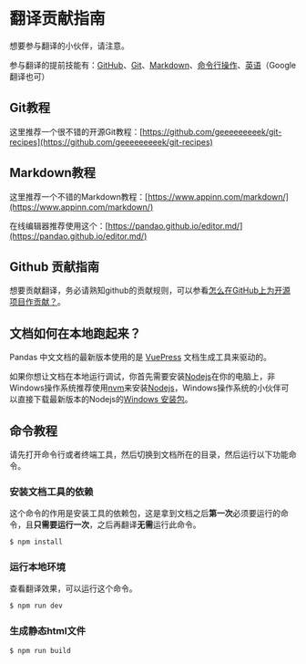 # 翻译贡献指南

想要参与翻译的小伙伴，请注意。

参与翻译的提前技能有：[GitHub](https://zh.wikipedia.org/wiki/Github)、[Git](https://zh.wikipedia.org/zh-hans/Git)、[Markdown](https://zh.wikipedia.org/wiki/Markdown)、[命令行操作](https://zh.wikipedia.org/wiki/%E5%91%BD%E4%BB%A4%E8%A1%8C)、[英语](https://zh.wikipedia.org/wiki/%E8%8B%B1%E8%AF%AD)（Google翻译也可）

## Git教程

这里推荐一个很不错的开源Git教程：[https://github.com/geeeeeeeeek/git-recipes](https://github.com/geeeeeeeeek/git-recipes)

## Markdown教程

这里推荐一个不错的Markdown教程：[https://www.appinn.com/markdown/](https://www.appinn.com/markdown/)

在线编辑器推荐使用这个：[https://pandao.github.io/editor.md/](https://pandao.github.io/editor.md/)

## Github 贡献指南

想要贡献翻译，务必请熟知github的贡献规则，可以参看[怎么在GitHub上为开源项目作贡献？](https://zhuanlan.zhihu.com/p/23457016)。

## 文档如何在本地跑起来？

Pandas 中文文档的最新版本使用的是 [VuePress](https://v1.vuepress.vuejs.org/zh/) 文档生成工具来驱动的。

如果你想让文档在本地运行调试，你首先需要安装[Nodejs](http://nodejs.cn/)在你的电脑上，非Windows操作系统推荐使用[nvm](https://github.com/nvm-sh/nvm/blob/master/README.md)来安装[Nodejs](http://nodejs.cn/)，Windows操作系统的小伙伴可以直接下载最新版本的Nodejs的[Windows 安装包](http://nodejs.cn/download/)。

## 命令教程

请先打开命令行或者终端工具，然后切换到文档所在的目录，然后运行以下功能命令。

### 安装文档工具的依赖

这个命令的作用是安装工具的依赖包，这是拿到文档之后**第一次**必须要运行的命令，且**只需要运行一次**，之后再翻译**无需**运行此命令。

``` bash
$ npm install
```

### 运行本地环境

查看翻译效果，可以运行这个命令。

``` bash
$ npm run dev
```

### 生成静态html文件

``` bash
$ npm run build
```
